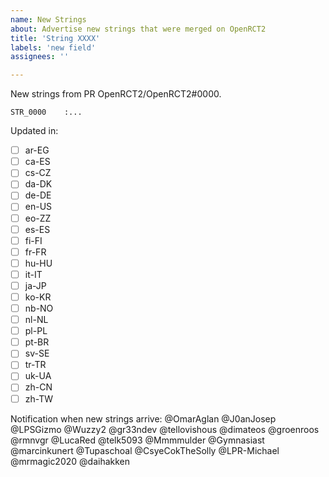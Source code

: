 ```yaml
---
name: New Strings
about: Advertise new strings that were merged on OpenRCT2
title: 'String XXXX'
labels: 'new field'
assignees: ''

---
```


New strings from PR OpenRCT2/OpenRCT2#0000.

```
STR_0000    :...
```

Updated in:
- [ ] ar-EG
- [ ] ca-ES
- [ ] cs-CZ
- [ ] da-DK
- [ ] de-DE
- [ ] en-US
- [ ] eo-ZZ
- [ ] es-ES
- [ ] fi-FI
- [ ] fr-FR
- [ ] hu-HU
- [ ] it-IT
- [ ] ja-JP
- [ ] ko-KR
- [ ] nb-NO
- [ ] nl-NL
- [ ] pl-PL
- [ ] pt-BR
- [ ] sv-SE
- [ ] tr-TR
- [ ] uk-UA
- [ ] zh-CN
- [ ] zh-TW

Notification when new strings arrive:
@OmarAglan @J0anJosep @LPSGizmo @Wuzzy2 @gr33ndev @tellovishous @dimateos @groenroos @rmnvgr @LucaRed @telk5093 @Mmmmulder @Gymnasiast @marcinkunert @Tupaschoal @CsyeCokTheSolly @LPR-Michael @mrmagic2020 @daihakken

